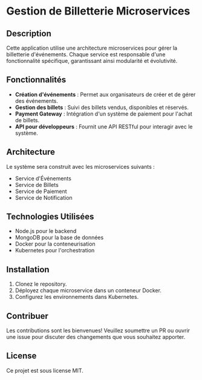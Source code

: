 # Gestion de Billetterie Microservices

## Description
Cette application utilise une architecture microservices pour gérer la billetterie d'événements. Chaque service est responsable d'une fonctionnalité spécifique, garantissant ainsi modularité et évolutivité.

## Fonctionnalités
- **Création d'événements** : Permet aux organisateurs de créer et de gérer des événements.
- **Gestion des billets** : Suivi des billets vendus, disponibles et réservés.
- **Payment Gateway** : Intégration d'un système de paiement pour l'achat de billets.
- **API pour développeurs** : Fournit une API RESTful pour interagir avec le système.

## Architecture
Le système sera construit avec les microservices suivants :
- Service d'Événements
- Service de Billets
- Service de Paiement
- Service de Notification

## Technologies Utilisées
- Node.js pour le backend
- MongoDB pour la base de données
- Docker pour la conteneurisation
- Kubernetes pour l'orchestration

## Installation
1. Clonez le repository.
2. Déployez chaque microservice dans un conteneur Docker.
3. Configurez les environnements dans Kubernetes.

## Contribuer
Les contributions sont les bienvenues! Veuillez soumettre un PR ou ouvrir une issue pour discuter des changements que vous souhaitez apporter.

## License
Ce projet est sous license MIT.

